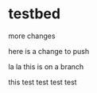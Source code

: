 testbed
=======
more changes

here is a change to push

la la this is on a branch

this test test test test
